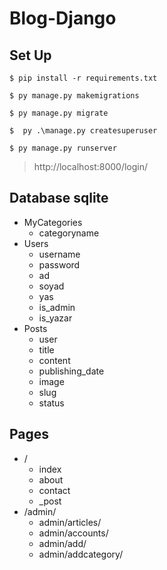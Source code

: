 # Blog-Django



## Set Up


`$ pip install -r requirements.txt`

`$ py manage.py makemigrations`

`$ py manage.py migrate`

`$  py .\manage.py createsuperuser`

`$ py manage.py runserver`

> http://localhost:8000/login/

## Database sqlite

+ MyCategories
    + categoryname
+ Users
    + username
    + password
    + ad
    + soyad
    + yas
    + is_admin
    + is_yazar
+ Posts
    * user
    * title
    * content
    * publishing_date
    * image
    * slug
    * status


## Pages

+ /
    + index
    + about
    + contact
    + _post
+ /admin/
    + admin/articles/
    + admin/accounts/
    + admin/add/
    + admin/addcategory/